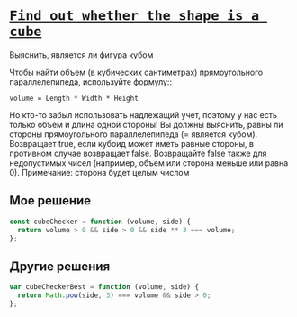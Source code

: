 # [`Find out whether the shape is a cube`](../../index.md)

Выяснить, является ли фигура кубом

Чтобы найти объем (в кубических сантиметрах) прямоугольного параллелепипеда, используйте формулу::

`volume = Length * Width * Height`

Но кто-то забыл использовать надлежащий учет, поэтому у нас есть только объем и длина одной стороны!
Вы должны выяснить, равны ли стороны прямоугольного параллелепипеда (= является кубом).
Возвращает true, если кубоид может иметь равные стороны, в противном случае возвращает false.
Возвращайте false также для недопустимых чисел (например, объем или сторона меньше или равна 0).
Примечание: сторона будет целым числом

## Мое решение

```js
const cubeChecker = function (volume, side) {
  return volume > 0 && side > 0 && side ** 3 === volume;
};
```

## Другие решения

```js
var cubeCheckerBest = function (volume, side) {
  return Math.pow(side, 3) === volume && side > 0;
};
```
